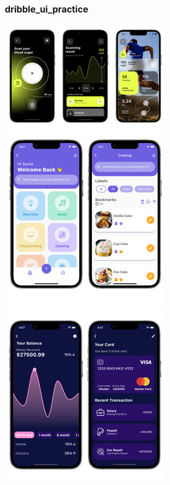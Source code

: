 # dribble_ui_practice
<img src = "https://github.com/gameonanil/flutter_dribble_ui/blob/master/assets/d3.png?raw=true" />
<img src = "https://github.com/gameonanil/flutter_dribble_ui/blob/master/assets/d1.png?raw=true" width="500"/>
<img src = "https://github.com/gameonanil/flutter_dribble_ui/blob/master/assets/d2.png?raw=true" width="500"/>


